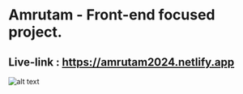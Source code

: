 # Amrutam - Front-end focused project.
## Live-link : https://amrutam2024.netlify.app

![alt text](https://iili.io/2OFOUYJ.md.png)

